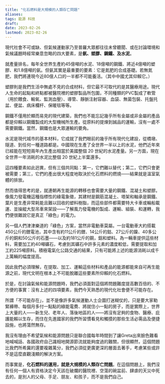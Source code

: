 ```yaml
---
title: "化石燃料是大規模的人類存亡問題"
aliases: 
tags: 能源 科技
draft: 
date: 2023-02-26
lastmod: 2023-02-26
---
```

現代社會不可或缺、但氣候運動家乃至普羅大眾都往往未曾聽聞、或在討論環境和氣候議題時經常樂意忽略的四大要素，是**氨、塑膠、鋼鐵、及水泥**。

就產量排名，每年全世界生產約45億噸的水泥、18億噸的鋼鐵、將近4億噸的塑膠、和1.8億噸的氨。但氨其實是最重要的要素：它是氮肥的合成基礎。若無氮肥，我們將連現今近80億人口的一半都不可能養活。（其中中國尤其仰賴它。）

塑膠則是我們生活中無處不見的合成材料，但它最不可取代的是其醫療用途。現代人生命的起點和終點都被醫院裡的塑膠製品所包圍，不同種類的PVC製成了軟管（用於餵食、輸氧、監測血壓）、導管、靜脈注射容器、血袋、無菌包裝、托盤托盆、便盆、病床欄杆、保暖毯等等。

鋼鐵不僅用於顯而易見的現代建築，我們也不能忘記幾乎所有金屬或非金屬的產品都是仰賴以鋼鐵製成的大型機械所生產。從原料的提煉到誠品的運輸，沒有一處不需要鋼鐵。當然，鋼鐵也是大眾運輸的要角。

水泥是現代城市的基本材料，它成就了我們眼前的幾乎所有現代化建設，從橋墩、隧道、到任何一種道路都是。中國現在生產了全世界一半以上的水泥，他們近年來已經能在短短兩年內生產出相當於美國整個 20 世紀的水泥產量。另一方面，現在全世界一年消耗的水泥比整個 20 世紀上半葉還多。

這四種要素如此迥異，但有三個共同點：第一，它們難以替代；第二，它們只會更被需要；第三，它們的產出很大程度地取決於化石燃料的燃燒——結果就是溫室氣體的排放。

然而值得思考的是，就連朝再生能源的轉移也會需要大量的鋼鐵、混凝土和塑膠。像風力發電機這種指標性的綠電象徵，其建材是鋼筋混凝土、塔架和軸承是鋼鐵、葉片是生產非常耗能且難以回收的塑料樹脂，而這些部件都需要特大卡車或輪船載運、並操縱大型吊車來架設——了解風力發電機的製成、運輸、組裝、和運轉，我們便很難說它是真正「綠色」的電力。

另一個人們津津樂道的「綠色」方案，當然非電動車莫屬。一台電動車大約搭載450公斤的鋰電池，其中含有約11公斤的鋰、14公斤的鈷、27公斤的鎳、40多公斤的銅和50公斤的石墨——以及約181公斤的鋼，鋁和塑料。為一輛車提供這些材料，需要加工約40噸礦石，考慮到其礦石中許多元素的濃度較低，需要提取和加工約225噸原料。積極電氣化公路交通的結果，只有可能將上述的能源消耗以成千上萬輛的幅度提高。

因此我們必須理解，在提取、加工、運輸這些材料和產品的能源都能來自可再生能源之前，現代文明在根本上不可能脫離這些要素所仰賴的化石燃料。

於是，在討論氣候和能源問題時，我們必須面對這個將問題難度提高數百倍的、不方便的事實：沒有上述的四項要素，我們今天熟悉的現代化社會便不可能存在。

所謂「不可能存在」，並不是像許多氣候運動人士企圖打迷糊仗的，只是要大家勒緊褲帶、每個月多付一點點的綠能電費、將就住小一點的房子，而是實際上，世界上大量的人——新生兒、老年人、落後地區的人——將沒有足夠的食物、醫療、庇護能賴以生存，而住在先進國家的我們所習慣看見和觸摸的那些生活必需品及便捷設施，也將蕩然無存。

我沒有理由不希望氣候和能源問題只是聯合國每年時間到了讓Greta出來臉色難看地喊喊話、各國政府自己識相地開源節流就能夠度過的難關，但很顯然，這個問題比我們所希冀的還要複雜萬分，我們必須從更廣更深的層面去著手，考慮某些或許不是這麼直觀淺顯的解決方案。

而事實是，**化石燃料的運用，就是大規模的人類存亡問題**。在這個問題上，我們沒有任何一個人有資格決定今天該在破爛的醫院裡、空蕩的碗盆前、肆虐的天災中死去的，是別人的父母、手足、朋友、和孩子，而不是我們自己。
